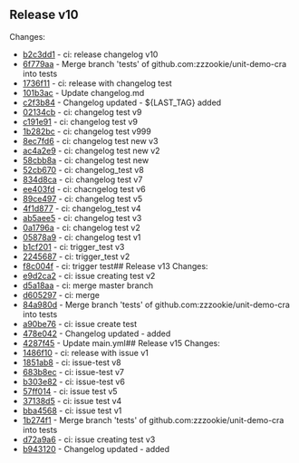 
## Release v10
Changes:
- [b2c3dd1](http://github.com/zzzookie/unit-demo-cra/commit/b2c3dd179cedbff63b5bdf612c2e73783db8b5f8) - ci: release changelog v10
- [6f779aa](http://github.com/zzzookie/unit-demo-cra/commit/6f779aa49f314b842a5792a579faeb4597de456a) - Merge branch 'tests' of github.com:zzzookie/unit-demo-cra into tests
- [1736f11](http://github.com/zzzookie/unit-demo-cra/commit/1736f11884f433e2a008cb099e26ed5ba3aee8a1) - ci: release with changelog test
- [101b3ac](http://github.com/zzzookie/unit-demo-cra/commit/101b3aca754ce7c4488e320a509508dacf3419d2) - Update changelog.md
- [c2f3b84](http://github.com/zzzookie/unit-demo-cra/commit/c2f3b8488c2f4f3ee4cf1a6a6c4ca2f3d68094cc) - Changelog updated - ${LAST_TAG} added
- [02134cb](http://github.com/zzzookie/unit-demo-cra/commit/02134cbdb844488849fc71ac3dc92dafb5574ebc) - ci: changelog test v9
- [c191e91](http://github.com/zzzookie/unit-demo-cra/commit/c191e91d71cdc77d5a7619a9b6bfaeaa11af9b19) - ci: changelog test v9
- [1b282bc](http://github.com/zzzookie/unit-demo-cra/commit/1b282bc21e8544c0899bf0d6d08dead58c7277a3) - ci: changelog test v999
- [8ec7fd6](http://github.com/zzzookie/unit-demo-cra/commit/8ec7fd6d641498e3336db49f4759260672312e87) - ci: changelog test new v3
- [ac4a2e9](http://github.com/zzzookie/unit-demo-cra/commit/ac4a2e9b8dbd599024feffc2c042d9c39c8918a9) - ci: changelog test new v2
- [58cbb8a](http://github.com/zzzookie/unit-demo-cra/commit/58cbb8a218e7bed046ca50497c6b08669568b326) - ci: changelog test new
- [52cb670](http://github.com/zzzookie/unit-demo-cra/commit/52cb6703be3b0e12d8090f0b54009f477806e3a3) - ci: changelog_test v8
- [834d8ca](http://github.com/zzzookie/unit-demo-cra/commit/834d8ca366e3cf14587bdf5e00bce6c31c436d5f) - ci: changelog test v7
- [ee403fd](http://github.com/zzzookie/unit-demo-cra/commit/ee403fd05ec2648c0c531025d8672aa2db4ba321) - ci: chacngelog test v6
- [89ce497](http://github.com/zzzookie/unit-demo-cra/commit/89ce49729f77ecfd763cf755d750130c1c30f247) - ci: changelog test v5
- [4f1d877](http://github.com/zzzookie/unit-demo-cra/commit/4f1d877e67203720e5637570a6c51969e03bab62) - ci: changelog_test v4
- [ab5aee5](http://github.com/zzzookie/unit-demo-cra/commit/ab5aee5ff1a127fff79a155e5a815ead399e4c76) - ci: changelog test v3
- [0a1796a](http://github.com/zzzookie/unit-demo-cra/commit/0a1796abbe9c64c2438c3f60f6bf94f54b0052ea) - ci: changelog test v2
- [05878a9](http://github.com/zzzookie/unit-demo-cra/commit/05878a9ebc0ad3952b81fa11e3f3c033aec1c8a3) - ci: changelog test v1
- [b1cf201](http://github.com/zzzookie/unit-demo-cra/commit/b1cf201af847b9cdfe15e4a3557d4de663769e72) - ci: trigger_test v3
- [2245687](http://github.com/zzzookie/unit-demo-cra/commit/22456875d97826d5b7e189e402cb3b0b83961af4) - ci: trigger_test v2
- [f8c004f](http://github.com/zzzookie/unit-demo-cra/commit/f8c004f6f752d75d07dd5c4787aea01310db11e3) - ci: trigger test## Release v13
Changes:
- [e9d2ca2](http://github.com/zzzookie/unit-demo-cra/commit/e9d2ca2e676e153a1ca7ca6e0098ace78d6549a8) - ci: issue creating test v2
- [d5a18aa](http://github.com/zzzookie/unit-demo-cra/commit/d5a18aacb5b40fbd698d0ca29e4eefca9b0a1aed) - ci: merge master branch
- [d605297](http://github.com/zzzookie/unit-demo-cra/commit/d60529793692f888142dc44090684482260eb34d) - ci: merge
- [84a980d](http://github.com/zzzookie/unit-demo-cra/commit/84a980d0eda8477475d44c4682dad4d253e2d448) - Merge branch 'tests' of github.com:zzzookie/unit-demo-cra into tests
- [a90be76](http://github.com/zzzookie/unit-demo-cra/commit/a90be765cc6f74ab0e2f51d34e796675db4ecbc8) - ci: issue create test
- [478e042](http://github.com/zzzookie/unit-demo-cra/commit/478e04214f1fb8c3e21c08a23a49fd96fd6c8fba) - Changelog updated -  added
- [4287f45](http://github.com/zzzookie/unit-demo-cra/commit/4287f456644555285654b1da96a4e7cd35694b61) - Update main.yml## Release v15
Changes:
- [1486f10](http://github.com/zzzookie/unit-demo-cra/commit/1486f104414fcadd116fffa1dce041acc2e4d461) - ci: release with issue v1
- [1851ab8](http://github.com/zzzookie/unit-demo-cra/commit/1851ab8f2111779778400e9609e9c77878f78174) - ci: issue-test v8
- [683b8ec](http://github.com/zzzookie/unit-demo-cra/commit/683b8ecefec456fb40744de4138f05c6fe411580) - ci: issue-test v7
- [b303e82](http://github.com/zzzookie/unit-demo-cra/commit/b303e820996c1a41bb5c727c2d1e01e2c789de21) - ci: issue-test v6
- [57ff014](http://github.com/zzzookie/unit-demo-cra/commit/57ff0145570f5dd2ebc02ee20a4d827e71ed5cd7) - ci: issue test v5
- [37138d5](http://github.com/zzzookie/unit-demo-cra/commit/37138d5f36c714ffb1e527f21e49d741e5f474d1) - ci: issue test v4
- [bba4568](http://github.com/zzzookie/unit-demo-cra/commit/bba45684a06823e78dc682b9d9bb9a876a94e003) - ci: issue test v1
- [1b274f1](http://github.com/zzzookie/unit-demo-cra/commit/1b274f1973efa59d13a1837174fc78646ef67412) - Merge branch 'tests' of github.com:zzzookie/unit-demo-cra into tests
- [d72a9a6](http://github.com/zzzookie/unit-demo-cra/commit/d72a9a6e3fe97bfa321d863cfed663b4266c35b3) - ci: issue creating test v3
- [b943120](http://github.com/zzzookie/unit-demo-cra/commit/b943120bb9a93bba1d851c2b97f9c57aa4b4c8de) - Changelog updated -  added